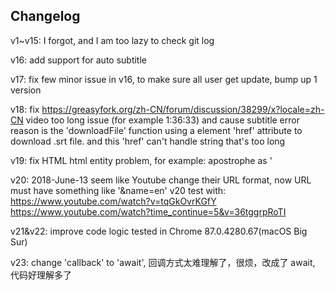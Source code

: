 ## Changelog

v1~v15: I forgot, and I am too lazy to check git log

v16: add support for auto subtitle

v17: fix few minor issue in v16, to make sure all user get update, bump up 1 version

v18: fix https://greasyfork.org/zh-CN/forum/discussion/38299/x?locale=zh-CN  video too long issue
(for example 1:36:33) and cause subtitle error
reason is the 'downloadFile' function
using a <a> element 'href' attribute to download .srt file.
and this 'href' can't handle string that's too long

v19: fix HTML html entity problem, for example: apostrophe as &#39;

v20: 2018-June-13 seem like Youtube change their URL format, now URL must have something like '&name=en'
	v20 test with: https://www.youtube.com/watch?v=tqGkOvrKGfY  https://www.youtube.com/watch?time_continue=5&v=36tggrpRoTI

v21&v22: improve code logic
tested in Chrome 87.0.4280.67(macOS Big Sur)

v23: change 'callback' to 'await', 回调方式太难理解了，很烦，改成了 await, 代码好理解多了
